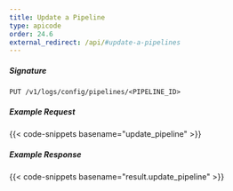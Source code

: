 ```yaml
---
title: Update a Pipeline
type: apicode
order: 24.6
external_redirect: /api/#update-a-pipelines
---
```


##### Signature

`PUT /v1/logs/config/pipelines/<PIPELINE_ID>`

##### Example Request
{{< code-snippets basename="update_pipeline" >}}

##### Example Response
{{< code-snippets basename="result.update_pipeline" >}}
